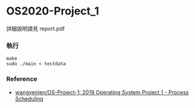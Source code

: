 # OS2020-Project_1

詳細說明請見 report.pdf

### 執行
```=
make
sudo ./main < testdata
```

### Reference
* [wangyenjen/OS-Project-1: 2019 Operating System Project 1 - Process Scheduling](https://github.com/wangyenjen/OS-Project-1)
